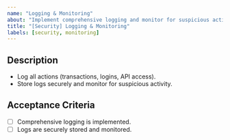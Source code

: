```yaml
---
name: "Logging & Monitoring"
about: "Implement comprehensive logging and monitor for suspicious activity."
title: "[Security] Logging & Monitoring"
labels: [security, monitoring]
---
```


## Description
- Log all actions (transactions, logins, API access).
- Store logs securely and monitor for suspicious activity.

## Acceptance Criteria
- [ ] Comprehensive logging is implemented.
- [ ] Logs are securely stored and monitored.
